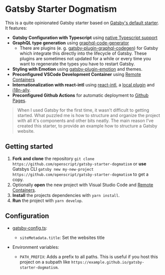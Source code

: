 # Gatsby Starter Dogmatism

This is a quite opinionated Gatsby starter based on [Gatsby's default starter](https://github.com/gatsbyjs/gatsby-starter-default). It features:

- **Gatsby Configuration with Typescript** using [native Typescript support](https://www.gatsbyjs.com/docs/reference/release-notes/v4.9/#support-for-typescript-in-gatsby-config-and-gatsby-node)
- **GraphQL type generation** using [graphql-code-generator](https://github.com/dotansimha/graphql-code-generator)
  - There are plugins (e. g. [gatsby-plugin-graphql-codegen](https://www.gatsbyjs.com/plugins/gatsby-plugin-graphql-codegen/)) for Gatsby which integrate this directly into the lifecycle of Gatsby. These plugins are sometimes not updated for a while or every time you want to regenerate the types you have to restart Gatsby.
- **Styling with Emotion** using [gatsby-plugin-emotion](https://www.gatsbyjs.com/plugins/gatsby-plugin-emotion/) and themes.
- **Preconfigured VSCode Development Container** using [Remote Containers](https://marketplace.visualstudio.com/items?itemName=ms-vscode-remote.remote-containers)
- **Internationalization with react-intl** using [react-intl](https://formatjs.io/docs/react-intl/), a [local plugin](./plugins/gatsby-plugin-i18n-l10n) and [i18n-ally](https://github.com/lokalise/i18n-ally).
- **Preconfigured Github Actions** for automatic deployment to [Github Pages](https://pages.github.com/).

> When I used Gatsby for the first time, it wasn't difficult to getting started. What puzzled me is how to structure and organize the project with all it's components and other bits neatly. The main reason I've created this starter, to provide an example how to structure a Gatsby website.

## Getting started

1. **Fork and clone** the repository `git clone https://github.com/openscript/gatsby-starter-dogmatism` or **use** Gatsbys CLI `gatsby new my-new-project https://github.com/openscript/gatsby-starter-dogmatism` to get a copy.
1. Optionally **open** the new project with Visual Studio Code and [Remote Containers](https://marketplace.visualstudio.com/items?itemName=ms-vscode-remote.remote-containers).
1. **Install** the projects dependencies with `yarn install`.
1. **Run** the project with `yarn develop`.

## Configuration

- [gatsby-config.ts](./.gatsby/gatsby-config.ts):

  - `siteMetadata.title`: Set the websites title

- Environment variables:
  - `PATH_PREFIX`: Adds a prefix to all paths. This is useful if you host this project on a subpath like `https://example.github.io/gatsby-starter-dogmatism`.
